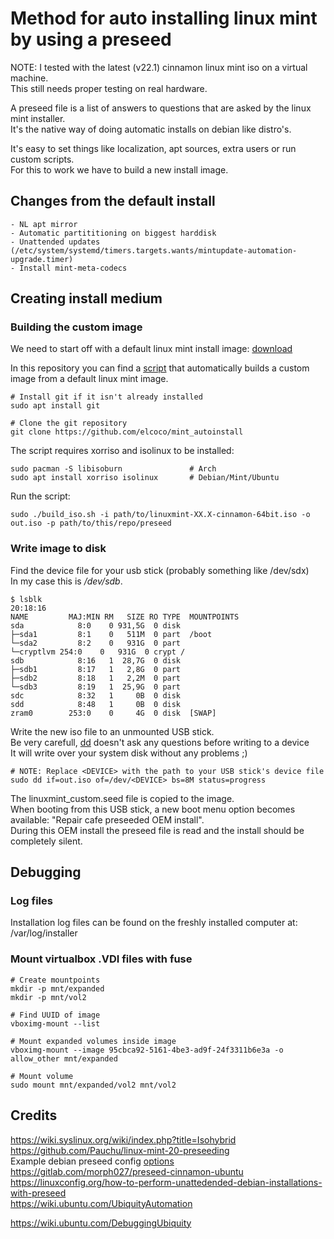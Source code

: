 # Method for auto installing linux mint by using a preseed
NOTE: I tested with the latest (v22.1) cinnamon linux mint iso on a virtual machine.  
      This still needs proper testing on real hardware.  

A preseed file is a list of answers to questions that are asked by the linux mint installer.  
It's the native way of doing automatic installs on debian like distro's.  

It's easy to set things like localization, apt sources, extra users or run custom scripts.  
For this to work we have to build a new install image.  

## Changes from the default install

    - NL apt mirror
    - Automatic partititioning on biggest harddisk
    - Unattended updates (/etc/system/systemd/timers.targets.wants/mintupdate-automation-upgrade.timer)
    - Install mint-meta-codecs

## Creating install medium
### Building the custom image
We need to start off with a default linux mint install image: [download](https://linuxmint.com/edition.php?id=319)

In this repository you can find a [script](/build_iso.sh) that automatically builds a custom image from a default linux mint image.  

    # Install git if it isn't already installed
    sudo apt install git

    # Clone the git repository
    git clone https://github.com/elcoco/mint_autoinstall

The script requires xorriso and isolinux to be installed:  

    sudo pacman -S libisoburn               # Arch
    sudo apt install xorriso isolinux       # Debian/Mint/Ubuntu

Run the script:

    sudo ./build_iso.sh -i path/to/linuxmint-XX.X-cinnamon-64bit.iso -o out.iso -p path/to/this/repo/preseed

### Write image to disk
Find the device file for your usb stick (probably something like /dev/sdx)  
In my case this is */dev/sdb*.  

    $ lsblk                                                                                                             20:18:16
    NAME         MAJ:MIN RM   SIZE RO TYPE  MOUNTPOINTS
    sda            8:0    0 931,5G  0 disk
    ├─sda1         8:1    0   511M  0 part  /boot
    └─sda2         8:2    0   931G  0 part
    └─cryptlvm 254:0    0   931G  0 crypt /
    sdb            8:16   1  28,7G  0 disk
    ├─sdb1         8:17   1   2,8G  0 part
    ├─sdb2         8:18   1   2,2M  0 part
    └─sdb3         8:19   1  25,9G  0 part
    sdc            8:32   1     0B  0 disk
    sdd            8:48   1     0B  0 disk
    zram0        253:0    0     4G  0 disk  [SWAP]

Write the new iso file to an unmounted USB stick.  
Be very carefull, [dd](https://www.man7.org/linux/man-pages/man1/dd.1.html) doesn't ask any questions before writing to a device  
It will write over your system disk without any problems ;)  

    # NOTE: Replace <DEVICE> with the path to your USB stick's device file
    sudo dd if=out.iso of=/dev/<DEVICE> bs=8M status=progress

The linuxmint_custom.seed file is copied to the image.  
When booting from this USB stick, a new boot menu option becomes available: "Repair cafe preseeded OEM install".  
During this OEM install the preseed file is read and the install should be completely silent.  

## Debugging  
### Log files  
Installation log files can be found on the freshly installed computer at: /var/log/installer

### Mount virtualbox .VDI files with fuse

    # Create mountpoints
    mkdir -p mnt/expanded
    mkdir -p mnt/vol2

    # Find UUID of image
    vboximg-mount --list

    # Mount expanded volumes inside image
    vboximg-mount --image 95cbca92-5161-4be3-ad9f-24f3311b6e3a -o allow_other mnt/expanded

    # Mount volume
    sudo mount mnt/expanded/vol2 mnt/vol2



## Credits
https://wiki.syslinux.org/wiki/index.php?title=Isohybrid
https://github.com/Pauchu/linux-mint-20-preseeding  
Example debian preseed config [options](https://www.debian.org/releases/bookworm/example-preseed.txt)   
https://gitlab.com/morph027/preseed-cinnamon-ubuntu  
https://linuxconfig.org/how-to-perform-unattedended-debian-installations-with-preseed  
https://wiki.ubuntu.com/UbiquityAutomation  


https://wiki.ubuntu.com/DebuggingUbiquity  
